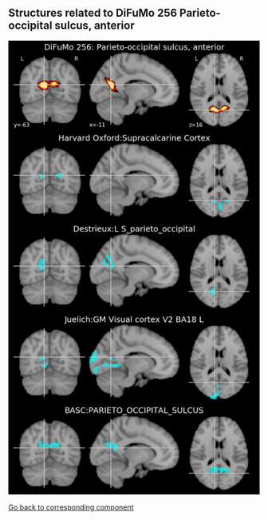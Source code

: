 


## Structures related to DiFuMo 256 Parieto-occipital sulcus, anterior

![151](151.jpg "Structures related to DiFuMo 256 Parieto-occipital sulcus, anterior")

[Go back to corresponding component](https://parietal-inria.github.io/DiFuMo/256/html/151.html)